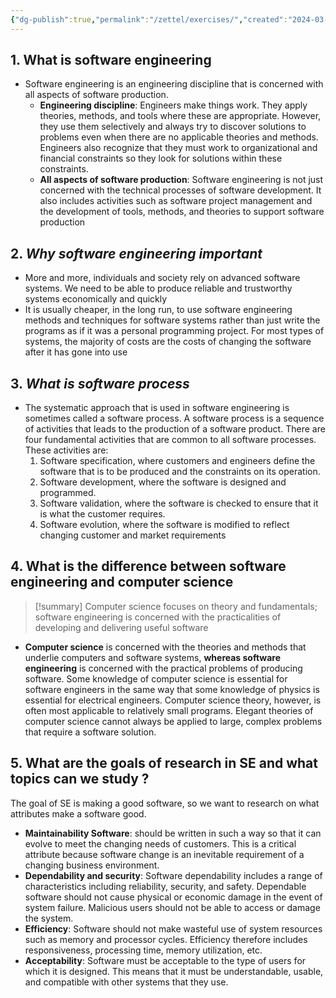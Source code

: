 ```yaml
---
{"dg-publish":true,"permalink":"/zettel/exercises/","created":"2024-03-01T15:07:50.358+07:00","updated":"2024-03-01T15:30:47.903+07:00"}
---
```



## 1. What is software engineering
- Software engineering is an engineering discipline that is concerned with all aspects of software production.
	- **Engineering discipline**: Engineers make things work. They apply theories, methods, and tools where these are appropriate. However, they use them selectively and always try to discover solutions to problems even when there are no applicable theories and methods. Engineers also recognize that they must work to organizational and financial constraints so they look for solutions within these constraints.
	- **All aspects of software production**: Software engineering is not just concerned with the technical processes of software development. It also includes activities such as software project management and the development of tools, methods, and theories to support software production

## 2. *Why software engineering important*
- More and more, individuals and society rely on advanced software systems. We need to be able to produce reliable and trustworthy systems economically and quickly
- It is usually cheaper, in the long run, to use software engineering methods and techniques for software systems rather than just write the programs as if it was a personal programming project. For most types of systems, the majority of costs are the costs of changing the software after it has gone into use

## 3. *What is software process*
- The systematic approach that is used in software engineering is sometimes called a software process. A software process is a sequence of activities that leads to the production of a software product. There are four fundamental activities that are common to all software processes. These activities are:
	1. Software specification, where customers and engineers define the software that is to be produced and the constraints on its operation. 
	2. Software development, where the software is designed and programmed. 
	3. Software validation, where the software is checked to ensure that it is what the customer requires. 
	4. Software evolution, where the software is modified to reflect changing customer and market requirements
## 4. What is the difference between software engineering and computer science
>[!summary]
>Computer science focuses on theory and fundamentals; software engineering is concerned with the practicalities of developing and delivering useful software
- **Computer science** is concerned with the theories and methods that underlie computers and software systems, **whereas software engineering** is concerned with the practical problems of producing software. Some knowledge of computer science is essential for software engineers in the same way that some knowledge of physics is essential for electrical engineers. Computer science theory, however, is often most applicable to relatively small programs. Elegant theories of computer science cannot always be applied to large, complex problems that require a software solution.

## 5. What are the goals of research in SE and what topics can we study ?

The goal of SE is making a good software, so we want to research on what attributes make a software good.
- **Maintainability Software**: should be written in such a way so that it can evolve to meet the changing needs of customers. This is a critical attribute because software change is an inevitable requirement of a changing business environment. 
- **Dependability and security**: Software dependability includes a range of characteristics including reliability, security, and safety. Dependable software should not cause physical or economic damage in the event of system failure. Malicious users should not be able to access or damage the system.
- **Efficiency**: Software should not make wasteful use of system resources such as memory and processor cycles. Efficiency therefore includes responsiveness, processing time, memory utilization, etc. 
- **Acceptability**: Software must be acceptable to the type of users for which it is designed. This means that it must be understandable, usable, and compatible with other systems that they use.